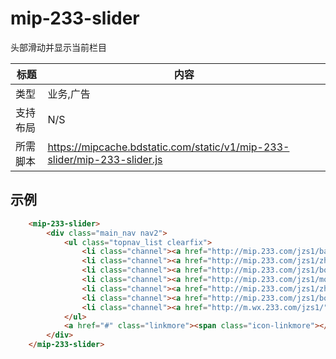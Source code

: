 
# mip-233-slider

头部滑动并显示当前栏目

标题|内容
----|----
类型|业务,广告
支持布局|N/S
所需脚本|https://mipcache.bdstatic.com/static/v1/mip-233-slider/mip-233-slider.js

## 示例

``` html
    <mip-233-slider>
        <div class="main_nav nav2">
            <ul class="topnav_list clearfix">
                <li class="channel"><a href="http://mip.233.com/jzs1/baoming/">考试报名</a></li>
                <li class="channel"><a href="http://mip.233.com/jzs1/zhinan/">报名指南</a></li>
                <li class="channel"><a href="http://mip.233.com/jzs1/book/">考试教材</a></li>
                <li class="channel"><a href="http://mip.233.com/jzs1/moniti/">在线模考</a></li>
                <li class="channel"><a href="http://mip.233.com/jzs1/zhuanti/">热点专题</a></li>
                <li class="channel"><a href="http://mip.233.com/jzs1/book/">考试教材</a></li>
                <li class="channel"><a href="http://m.wx.233.com/jzs1/">免费课程</a></li>
            </ul>
            <a href="#" class="linkmore"><span class="icon-linkmore"></span></a>
        </div>
    </mip-233-slider>
```
